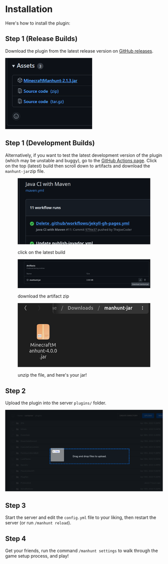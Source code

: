 # Installation

Here's how to install the plugin:

## Step 1 (Release Builds)

Download the plugin from the latest release version on [GitHub releases](https://github.com/Radialbog9/MinecraftManhunt/releases).

![](<../.gitbook/assets/image (9).png>)

## Step 1 (Development Builds)

Alternatively, if you want to test the latest development version of the plugin (which may be unstable and buggy), go to the [GitHub Actions page](https://github.com/Radialbog9/MinecraftManhunt/actions/workflows/maven.yml). Click on the top (latest) build then scroll down to artifacts and download the `manhunt-jar`zip file.

<figure><img src="../.gitbook/assets/image (11).png" alt=""><figcaption><p>click on the latest build</p></figcaption></figure>

<figure><img src="../.gitbook/assets/image (13).png" alt=""><figcaption><p>download the artifact zip</p></figcaption></figure>

<figure><img src="../.gitbook/assets/image (14).png" alt=""><figcaption><p>unzip the file, and here's your jar!</p></figcaption></figure>

## Step 2

Upload the plugin into the server `plugins/` folder.

![](<../.gitbook/assets/image (8).png>)

## Step 3

Start the server and edit the `config.yml` file to your liking, then restart the server (or run `/manhunt reload`).

## Step 4

Get your friends, run the command `/manhunt settings` to walk through the game setup process, and play!
